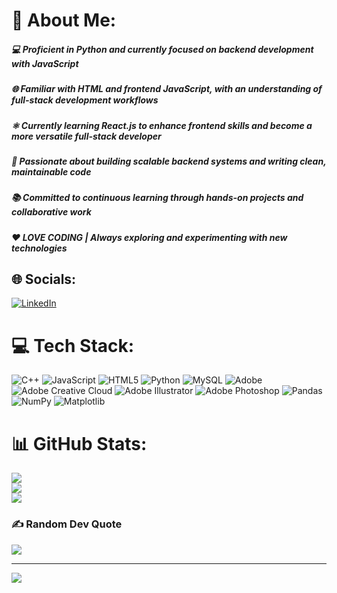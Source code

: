 # 💫 About Me:

<h5> 💻 Proficient in Python and currently focused on backend development with JavaScript </h5>
<h5>🌐 Familiar with HTML and frontend JavaScript, with an understanding of full-stack development workflows</h5>
<h5>⚛️ Currently learning React.js to enhance frontend skills and become a more versatile full-stack developer</h5>
<h5>🚀 Passionate about building scalable backend systems and writing clean, maintainable code</h5>
<h5>📚 Committed to continuous learning through hands-on projects and collaborative work</h5>
<h5>❤️ LOVE CODING | Always exploring and experimenting with new technologies</h5>

## 🌐 Socials:
[![LinkedIn](https://img.shields.io/badge/LinkedIn-%230077B5.svg?logo=linkedin&logoColor=white)](https://linkedin.com/in/www.linkedin.com/in/satyamkumariitp/) 

# 💻 Tech Stack:
![C++](https://img.shields.io/badge/c++-%2300599C.svg?style=for-the-badge&logo=c%2B%2B&logoColor=white) ![JavaScript](https://img.shields.io/badge/javascript-%23323330.svg?style=for-the-badge&logo=javascript&logoColor=%23F7DF1E) ![HTML5](https://img.shields.io/badge/html5-%23E34F26.svg?style=for-the-badge&logo=html5&logoColor=white) ![Python](https://img.shields.io/badge/python-3670A0?style=for-the-badge&logo=python&logoColor=ffdd54) ![MySQL](https://img.shields.io/badge/mysql-4479A1.svg?style=for-the-badge&logo=mysql&logoColor=white) ![Adobe](https://img.shields.io/badge/adobe-%23FF0000.svg?style=for-the-badge&logo=adobe&logoColor=white) ![Adobe Creative Cloud](https://img.shields.io/badge/Adobe%20Creative%20Cloud-DA1F26.svg?style=for-the-badge&logo=Adobe%20Creative%20Cloud&logoColor=white) ![Adobe Illustrator](https://img.shields.io/badge/adobe%20illustrator-%23FF9A00.svg?style=for-the-badge&logo=adobe%20illustrator&logoColor=white) ![Adobe Photoshop](https://img.shields.io/badge/adobe%20photoshop-%2331A8FF.svg?style=for-the-badge&logo=adobe%20photoshop&logoColor=white) ![Pandas](https://img.shields.io/badge/pandas-%23150458.svg?style=for-the-badge&logo=pandas&logoColor=white) ![NumPy](https://img.shields.io/badge/numpy-%23013243.svg?style=for-the-badge&logo=numpy&logoColor=white) ![Matplotlib](https://img.shields.io/badge/Matplotlib-%23ffffff.svg?style=for-the-badge&logo=Matplotlib&logoColor=black)
# 📊 GitHub Stats:
![](https://github-readme-stats.vercel.app/api?username=Code-wizard-satyam&theme=dark&hide_border=false&include_all_commits=true&count_private=true)<br/>
![](https://nirzak-streak-stats.vercel.app/?user=Code-wizard-satyam&theme=dark&hide_border=false)<br/>
![](https://github-readme-stats.vercel.app/api/top-langs/?username=Code-wizard-satyam&theme=dark&hide_border=false&include_all_commits=true&count_private=true&layout=compact)

### ✍️ Random Dev Quote
![](https://quotes-github-readme.vercel.app/api?type=horizontal&theme=radical)

---
[![](https://visitcount.itsvg.in/api?id=Code-wizard-satyam&icon=0&color=0)](https://visitcount.itsvg.in)

<!-- Proudly created with GPRM ( https://gprm.itsvg.in ) -->
